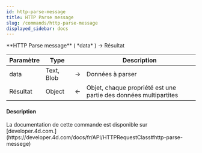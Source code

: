 ```yaml
---
id: http-parse-message
title: HTTP Parse message
slug: /commands/http-parse-message
displayed_sidebar: docs
---
```


<!--REF #_command_.HTTP Parse message.Syntax-->**HTTP Parse message** ( *data* ) -> Résultat<!-- END REF-->
<!--REF #_command_.HTTP Parse message.Params-->
| Paramètre | Type |  | Description |
| --- | --- | --- | --- |
| data | Text, Blob | &srarr; | Données à parser |
| Résultat | Object | &larr; | Objet, chaque propriété est une partie des données multipartites |

<!-- END REF-->

#### Description 

<!--REF #_command_.HTTP Parse message.Summary-->La documentation de cette commande est disponible sur [developer.<!-- END REF-->4d.com.](https://developer.4d.com/docs/fr/API/HTTPRequestClass#http-parse-messege)
